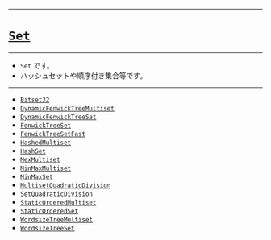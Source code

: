 _____

# [`Set`](https://github.com/titan-23/Library_py/blob/main/DataStructures/Set)
<!-- code=https://github.com/titan-23/Library_py/blob/main/DataStructures\Set\Set.py -->

_____

- `Set` です。
- ハッシュセットや順序付き集合等です。

_____

- [`Bitset32`](./Bitset32.md)
- [`DynamicFenwickTreeMultiset`](./DynamicFenwickTreeMultiset.md)
- [`DynamicFenwickTreeSet`](./DynamicFenwickTreeSet.md)
- [`FenwickTreeSet`](./FenwickTreeSet.md)
- [`FenwickTreeSetFast`](./FenwickTreeSetFast.md)
- [`HashedMultiset`](./HashedMultiset.md)
- [`HashSet`](./HashSet.md)
- [`MexMultiset`](./MexMultiset.md)
- [`MinMaxMultiset`](./MinMaxMultiset.md)
- [`MinMaxSet`](./MinMaxSet.md)
- [`MultisetQuadraticDivision`](./MultisetQuadraticDivision.md)
- [`SetQuadraticDivision`](./SetQuadraticDivision.md)
- [`StaticOrderedMultiset`](./StaticOrderedMultiset.md)
- [`StaticOrderedSet`](./StaticOrderedSet.md)
- [`WordsizeTreeMultiset`](./WordsizeTreeMultiset.md)
- [`WordsizeTreeSet`](./WordsizeTreeSet.md)
